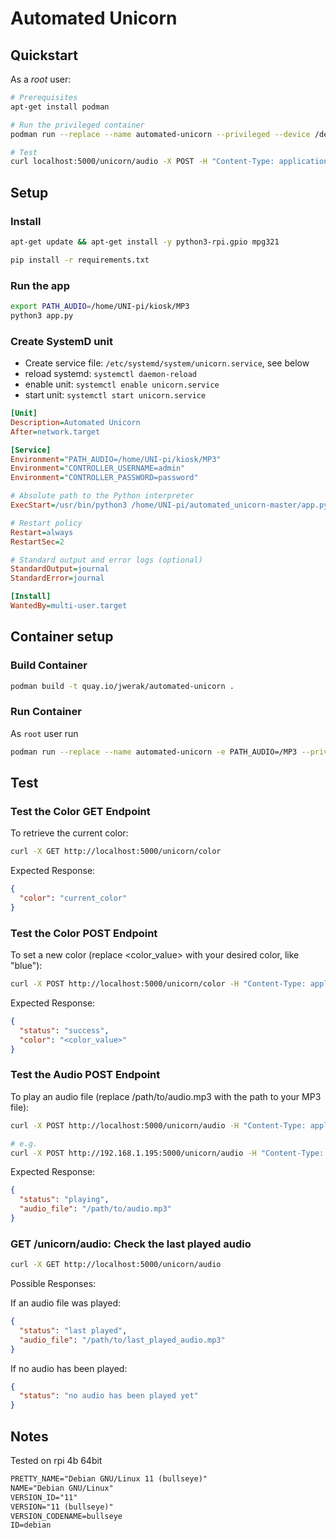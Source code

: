 # Automated Unicorn

## Quickstart

As a *root* user:

```bash
# Prerequisites
apt-get install podman

# Run the privileged container
podman run --replace --name automated-unicorn --privileged --device /dev/snd -p 5000:5000 -d -v /home/<YOUR_USER>/MP3:/app/MP3 quay.io/jwerak/automated-unicorn

# Test
curl localhost:5000/unicorn/audio -X POST -H "Content-Type: application/json" -d "{}"
```

## Setup

### Install

```bash
apt-get update && apt-get install -y python3-rpi.gpio mpg321

pip install -r requirements.txt
```

### Run the app

```bash
export PATH_AUDIO=/home/UNI-pi/kiosk/MP3
python3 app.py
```

### Create SystemD unit

- Create service file: `/etc/systemd/system/unicorn.service`, see below
- reload systemd: `systemctl daemon-reload`
- enable unit: `systemctl enable unicorn.service`
- start unit: `systemctl start unicorn.service`

```ini
[Unit]
Description=Automated Unicorn
After=network.target

[Service]
Environment="PATH_AUDIO=/home/UNI-pi/kiosk/MP3"
Environment="CONTROLLER_USERNAME=admin"
Environment="CONTROLLER_PASSWORD=password"

# Absolute path to the Python interpreter
ExecStart=/usr/bin/python3 /home/UNI-pi/automated_unicorn-master/app.py

# Restart policy
Restart=always
RestartSec=2

# Standard output and error logs (optional)
StandardOutput=journal
StandardError=journal

[Install]
WantedBy=multi-user.target
```

## Container setup

### Build Container

```bash
podman build -t quay.io/jwerak/automated-unicorn .
```

### Run Container

As `root` user run

```bash
podman run --replace --name automated-unicorn -e PATH_AUDIO=/MP3 --privileged --device /dev/snd -p 5000:5000 -d -v /home/UNI-pi/kiosk/MP3:/MP3 quay.io/jwerak/automated-unicorn
```

## Test

### Test the Color GET Endpoint

To retrieve the current color:

```bash
curl -X GET http://localhost:5000/unicorn/color
```

Expected Response:

```json
{
  "color": "current_color"
}
```

### Test the Color POST Endpoint

To set a new color (replace <color_value> with your desired color, like "blue"):

```bash
curl -X POST http://localhost:5000/unicorn/color -H "Content-Type: application/json" -d '{"color": "<color_value>"}'
```

Expected Response:

```json
{
  "status": "success",
  "color": "<color_value>"
}
```

### Test the Audio POST Endpoint

To play an audio file (replace /path/to/audio.mp3 with the path to your MP3 file):

```bash
curl -X POST http://localhost:5000/unicorn/audio -H "Content-Type: application/json" -d '{"audio_file": "/path/to/audio.mp3"}'

# e.g.
curl -X POST http://192.168.1.195:5000/unicorn/audio -H "Content-Type: application/json" -d '{"audio_file": "Cantina.mp3"}'
```

Expected Response:

```json
{
  "status": "playing",
  "audio_file": "/path/to/audio.mp3"
}
```

### GET /unicorn/audio: Check the last played audio

```bash
curl -X GET http://localhost:5000/unicorn/audio
```

Possible Responses:

If an audio file was played:

```json
{
  "status": "last played",
  "audio_file": "/path/to/last_played_audio.mp3"
}
```

If no audio has been played:

```json
{
  "status": "no audio has been played yet"
}
```

## Notes

Tested on rpi 4b 64bit

```txt
PRETTY_NAME="Debian GNU/Linux 11 (bullseye)"
NAME="Debian GNU/Linux"
VERSION_ID="11"
VERSION="11 (bullseye)"
VERSION_CODENAME=bullseye
ID=debian
```
